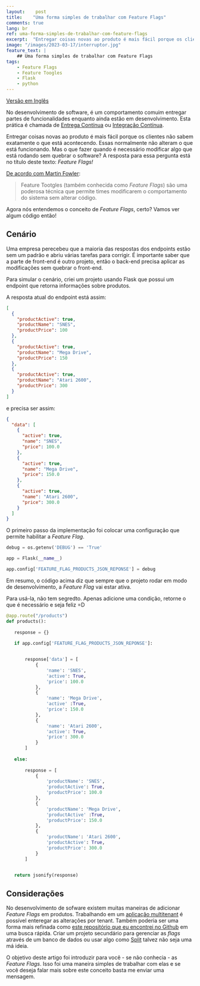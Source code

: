 ```yaml
---
layout:    post
title:    "Uma forma simples de trabalhar com Feature Flags"
comments: true
lang: br
ref: uma-forma-simples-de-trabalhar-com-feature-flags
excerpt:  "Entregar coisas novas ao produto é mais fácil porque os clientes não sabem exatamente o que está acontecendo. Essas normalmente não alteram o que está funcionando. Mas o que fazer quando é necessário modificar algo que está rodando sem quebrar o software?"
image: "/images/2023-03-17/interruptor.jpg"
feature_text: |
    ## Uma forma simples de trabalhar com Feature Flags
tags:
    - Feature Flags
    - Feature Toogles
    - Flask
    - python
---
```


[Versão em Inglês]({{site.baseurl}}/2023/03/17/simple-way-to-work-with-feature-flags)

No desenvolvimento de software, é um comportamento comuim entregar partes de funcionalidades enquanto ainda estão em desenvolvimento. Esta prática é chamada de [Entrega Contínua](https://pt.wikipedia.org/wiki/Entrega_cont%C3%ADnua) ou [Integração Contínua](https://pt.wikipedia.org/wiki/Integra%C3%A7%C3%A3o_cont%C3%ADnua).

Entregar coisas novas ao produto é mais fácil porque os clientes não sabem exatamente o que está acontecendo. Essas normalmente não alteram o que está funcionando. Mas o que fazer quando é necessário modificar algo que está rodando sem quebrar o software? A resposta para essa pergunta está no título deste texto: _Feature Flags!_

[De acordo com Martin Fowler](https://martinfowler.com/articles/feature-toggles.html):

> Feature Tootgles (também conhecida como _Feature Flags_) são uma poderosa técnica que permite times modificarem o comportamento do sistema sem alterar código. 

Agora nós entendemos o conceito de _Feature Flags_, certo? Vamos ver algum código então!

## Cenário

Uma empresa perecebeu que a maioria das respostas dos endpoints estão sem um padrão e abriu várias tarefas para corrigir. É importante saber que a parte de front-end é outro projeto, então o back-end precisa aplicar as modificações sem quebrar o front-end.

Para simular o cenário, criei um projeto usando Flask que possui um endpoint que retorna informações sobre produtos.

A resposta atual do endpoint está assim:

```json
[
  {
    "productActive": true,
    "productName": "SNES",
    "productPrice": 100
  },
  {
    "productActive": true,
    "productName": "Mega Drive",
    "productPrice": 150
  },
  {
    "productActive": true,
    "productName": "Atari 2600",
    "productPrice": 300
  }
]
```

e precisa ser assim: 

```json
{
  "data": [
    {
      "active": true,
      "name": "SNES",
      "price": 100.0
    },
    {
      "active": true,
      "name": "Mega Drive",
      "price": 150.0
    },
    {
      "active": true,
      "name": "Atari 2600",
      "price": 300.0
    }
  ]
}
```
O primeiro passo da implementação foi colocar uma configuração que permite habilitar a _Feature Flag_.

```python
debug = os.getenv('DEBUG') == 'True'

app = Flask(__name__)

app.config['FEATURE_FLAG_PRODUCTS_JSON_REPONSE'] = debug
```
Em resumo, o código acima diz que sempre que o projeto rodar em modo de desenvolvimento, a _Feature Flag_ vai estar ativa.

Para usá-la, não tem segredto. Apenas adicione uma condição, retorne o que é necessário e seja feliz =D

```python
@app.route("/products")
def products():
  
   response = {}
  
   if app.config['FEATURE_FLAG_PRODUCTS_JSON_REPONSE']:


       response['data'] = [
           {
               'name': 'SNES',
               'active': True,
               'price': 100.0       
           },
           {
               'name': 'Mega Drive',
               'active' :True,
               'price': 150.0       
           },
           {
               'name': 'Atari 2600',
               'active': True,
               'price': 300.0       
           }       
       ]
  
   else:
      
       response = [
           {
               'productName': 'SNES',
               'productActive': True,
               'productPrice': 100.0       
           },
           {
               'productName': 'Mega Drive',
               'productActive' :True,
               'productPrice': 150.0       
           },
           {
               'productName': 'Atari 2600',
               'productActive': True,
               'productPrice': 300.0       
           }       
       ]


   return jsonify(response)
```
## Considerações

No desenvolvimento de sofware existem muitas maneiras de adicionar _Feature Flags_ em produtos. Trabalhando em um [aplicação multitenant](https://en.wikipedia.org/wiki/Multitenancy) é possível enteregar as alterações por tenant. Também poderia ser uma forma mais refinada como [este repositório que eu encontrei no Github](https://github.com/rachelsanders/Flask-FeatureFlags) em uma busca rápida. Criar um projeto secundário para gerenciar as _flags_ através de um banco de dados ou usar algo como [Split](https://www.split.io/) talvez não seja uma má ideia.

O objetivo deste artigo foi introduzir para você - se não conhecia - as _Feature Flags_. Isso foi uma maneira simples de trabalhar com elas e se você deseja falar mais sobre este conceito basta me enviar uma mensagem.

